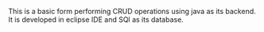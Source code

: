This is a basic form performing CRUD operations using java as its backend.
It is developed in eclipse IDE and SQl as its database.
